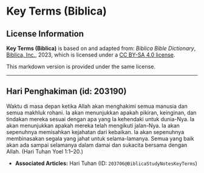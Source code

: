 # Key Terms (Biblica)

## License Information

**Key Terms (Biblica)** is based on and adapted from: _Biblica Bible Dictionary_, [Biblica, Inc.](https://www.biblica.com/), 2023, which is licensed under a [CC BY-SA 4.0 license](https://creativecommons.org/licenses/by-sa/4.0/legalcode.en).

This markdown version is provided under the same license.



--------------------------------

## Hari Penghakiman (id: 203190)

Waktu di masa depan ketika Allah akan menghakimi semua manusia dan semua makhluk rohani. Ia akan menunjukkan apakah pikiran, keinginan, dan tindakan mereka sesuai dengan apa yang Ia kehendaki untuk dunia\-Nya. Ia akan menunjukkan apakah mereka telah mengikuti jalan\-Nya. Ia akan sepenuhnya memisahkan kejahatan dari kebaikan. Ia akan sepenuhnya membinasakan segala yang jahat untuk selama\-lamanya. Semua yang baik akan ada sampai selamanya dalam damai dan sukacita bersama dengan Allah. (Hari Tuhan Yoel 1:1–20\.)

* **Associated Articles:** Hari Tuhan (ID: `203706@BiblicaStudyNotesKeyTerms`)

